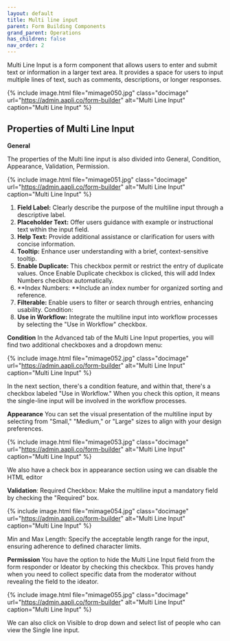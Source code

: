 ```yaml
---
layout: default
title: Multi line input 
parent: Form Building Components
grand_parent: Operations
has_children: false
nav_order: 2
---
```

Multi Line Input is a form component that allows users to enter and submit text or information in a larger text area. It provides a space for users to input multiple lines of text, such as comments, descriptions, or longer responses.

{% include image.html file="mimage050.jpg" class="docimage" url="https://admin.aapli.co/form-builder" alt="Multi Line Input" caption="Multi Line Input" %}

## Properties of Multi Line Input 

**General**

The properties of the Multi line input is also divided into General, Condition, Appearance, Validation, Permission. 

{% include image.html file="mimage051.jpg" class="docimage" url="https://admin.aapli.co/form-builder" alt="Multi Line Input" caption="Multi Line Input" %}

1. **Field Label:** Clearly describe the purpose of the multiline input through a descriptive label.
2. **Placeholder Text:** Offer users guidance with example or instructional text within the input field.
3. **Help Text:** Provide additional assistance or clarification for users with concise information.
4. **Tooltip:** Enhance user understanding with a brief, context-sensitive tooltip.
5. **Enable Duplicate:** This checkbox permit or restrict the entry of duplicate values.
Once Enable Duplicate checkbox is clicked, this will add Index Numbers checkbox automatically.
6. **Index Numbers: **Include an index number for organized sorting and reference.
7. **Filterable:** Enable users to filter or search through entries, enhancing usability.
Condition:
8. **Use in Workflow:** Integrate the multiline input into workflow processes by selecting the "Use in Workflow" checkbox.


**Condition**
In the Advanced tab of the Multi Line Input properties, you will find two additional checkboxes and a dropdown menu:

{% include image.html file="mimage052.jpg" class="docimage" url="https://admin.aapli.co/form-builder" alt="Multi Line Input" caption="Multi Line Input" %}

In the next section, there's a condition feature, and within that, there's a checkbox labeled "Use in Workflow." When you check this option, it means the single-line input will be involved in the workflow processes.

**Appearance**
You can set the visual presentation of the multiline input by selecting from "Small," "Medium," or "Large" sizes to align with your design preferences.

{% include image.html file="mimage053.jpg" class="docimage" url="https://admin.aapli.co/form-builder" alt="Multi Line Input" caption="Multi Line Input" %}

We also have a check box in appearance section using we can disable the HTML editor

**Validation**:
Required Checkbox: Make the multiline input a mandatory field by checking the "Required" box.

{% include image.html file="mimage054.jpg" class="docimage" url="https://admin.aapli.co/form-builder" alt="Multi Line Input" caption="Multi Line Input" %}

Min and Max Length: Specify the acceptable length range for the input, ensuring adherence to defined character limits.

**Permission**
You have the option to hide the Multi Line Input field from the form responder or Ideator by checking this checkbox. This proves handy when you need to collect specific data from the moderator without revealing the field to the ideator.

{% include image.html file="mimage055.jpg" class="docimage" url="https://admin.aapli.co/form-builder" alt="Multi Line Input" caption="Multi Line Input" %}

We can also click on Visible to drop down and select list of people who can view the Single line input. 

